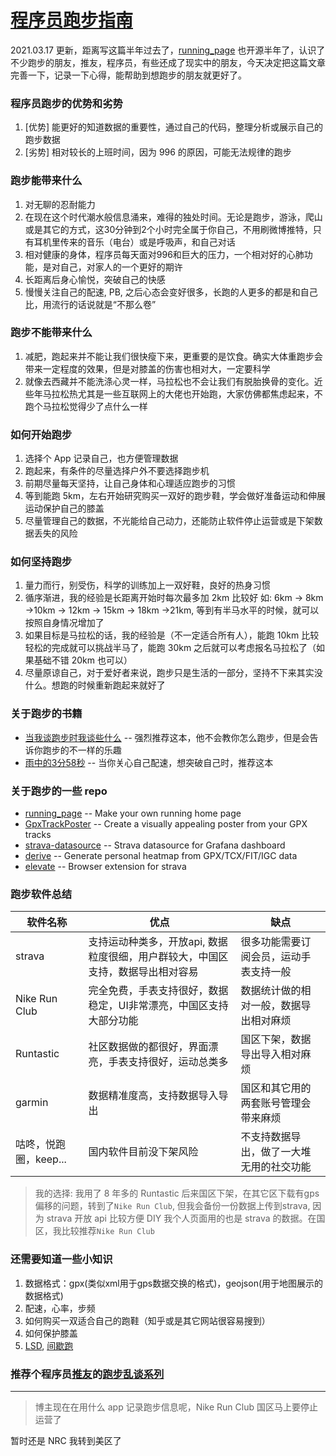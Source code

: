 # [程序员跑步指南](https://github.com/yihong0618/gitblog/issues/178)

2021.03.17 更新，距离写这篇半年过去了，[running_page](https://github.com/yihong0618/running_page) 也开源半年了，认识了不少跑步的朋友，推友，程序员，有些还成了现实中的朋友，今天决定把这篇文章完善一下，记录一下心得，能帮助到想跑步的朋友就更好了。 

### 程序员跑步的优势和劣势
1. [优势] 能更好的知道数据的重要性，通过自己的代码，整理分析或展示自己的跑步数据
2. [劣势] 相对较长的上班时间，因为 996 的原因，可能无法规律的跑步

### 跑步能带来什么
1. 对无聊的忍耐能力
2. 在现在这个时代潮水般信息涌来，难得的独处时间。无论是跑步，游泳，爬山或是其它的方式，这30分钟到2个小时完全属于你自己，不用刷微博推特，只有耳机里传来的音乐（电台）或是呼吸声，和自己对话
3. 相对健康的身体，程序员每天面对996和巨大的压力，一个相对好的心肺功能，是对自己，对家人的一个更好的期许
4. 长距离后身心愉悦，突破自己的快感
5. 慢慢关注自己的配速, PB, 之后心态会变好很多，长跑的人更多的都是和自己比，用流行的话说就是“不那么卷”

### 跑步不能带来什么
1. 减肥，跑起来并不能让我们很快瘦下来，更重要的是饮食。确实大体重跑步会带来一定程度的效果，但是对膝盖的伤害也相对大，一定要科学
2. 就像去西藏并不能洗涤心灵一样，马拉松也不会让我们有脱胎换骨的变化。近些年马拉松热尤其是一些互联网上的大佬也开始跑，大家仿佛都焦虑起来，不跑个马拉松觉得少了点什么一样

### 如何开始跑步
1. 选择个 App 记录自己，也方便管理数据
2. 跑起来，有条件的尽量选择户外不要选择跑步机
3. 前期尽量每天坚持，让自己身体和心理适应跑步的习惯
4. 等到能跑 5km，左右开始研究购买一双好的跑步鞋，学会做好准备运动和伸展运动保护自己的膝盖
5. 尽量管理自己的数据，不光能给自己动力，还能防止软件停止运营或是下架数据丢失的风险

### 如何坚持跑步
1. 量力而行，别受伤，科学的训练加上一双好鞋，良好的热身习惯
2. 循序渐进，我的经验是长距离开始时每次最多加 2km 比较好 如: 6km -> 8km ->10km -> 12km -> 15km -> 18km ->21km, 等到有半马水平的时候，就可以按照自身情况增加了
3. 如果目标是马拉松的话，我的经验是（不一定适合所有人），能跑 10km 比较轻松的完成就可以挑战半马了，能跑 30km 之后就可以考虑报名马拉松了（如果基础不错 20km 也可以）
4. 尽量原谅自己，对于爱好者来说，跑步只是生活的一部分，坚持不下来其实没什么。想跑的时候重新跑起来就好了

### 关于跑步的书籍

- [当我谈跑步时我谈些什么](https://book.douban.com/subject/3369600/) -- 强烈推荐这本，他不会教你怎么跑步，但是会告诉你跑步的不一样的乐趣
- [雨中的3分58秒](https://m.douban.com/book/subject/7916024/) -- 当你关心自己配速，想突破自己时，推荐这本

### 关于跑步的一些 repo

- [running_page](https://github.com/yihong0618/running_page) -- Make your own running home page
- [GpxTrackPoster](https://github.com/flopp/GpxTrackPoster) -- Create a visually appealing poster from your GPX tracks
- [strava-datasource](https://github.com/grafana/strava-datasource) -- Strava datasource for Grafana dashboard
- [derive](https://github.com/erik/derive) -- Generate personal heatmap from GPX/TCX/FIT/IGC data
- [elevate](https://github.com/thomaschampagne/elevate) -- Browser extension for strava

### 跑步软件总结
| 软件名称| 优点 | 缺点 | 
| ------- | ------- | ------- |
| strava | 支持运动种类多，开放api, 数据粒度很细，用户群较大，中国区支持，数据导出相对容易 | 很多功能需要订阅会员，运动手表支持一般 | 
| Nike Run Club | 完全免费，手表支持很好，数据稳定，UI非常漂亮，中国区支持大部分功能 | 数据统计做的相对一般，数据导出相对麻烦 | 
| Runtastic | 社区数据做的都很好，界面漂亮，手表支持很好，运动总类多 | 国区下架，数据导出导入相对麻烦 |
| garmin | 数据精准度高，支持数据导入导出 | 国区和其它用的两套账号管理会带来麻烦 |
| 咕咚，悦跑圈，keep... | 国内软件目前没下架风险 | 不支持数据导出，做了一大堆无用的社交功能 |
> 我的选择: 我用了 8 年多的 Runtastic 后来国区下架，在其它区下载有gps偏移的问题，转到了`Nike Run Club`, 但我会备份一份数据上传到strava, 因为 strava 开放 api 比较方便 DIY 我个人页面用的也是 strava 的数据。在国区，我比较推荐`Nike Run Club`

### 还需要知道一些小知识
1. 数据格式：gpx(类似xml用于gps数据交换的格式)，geojson(用于地图展示的数据格式)
2. 配速，心率，步频
3. 如何购买一双适合自己的跑鞋（知乎或是其它网站很容易搜到）
4. 如何保护膝盖
5. [LSD](https://zhuanlan.zhihu.com/p/37247397), [间歇跑](https://www.zhihu.com/question/32164806)

### 推荐个程序员[推友](https://twitter.com/leeeboo)的[跑步乱谈系列](https://www.youtube.com/channel/UCBvcXPwXIRhKuTxe-6sVT8A)


---

> 博主现在在用什么 app 记录跑步信息呢，Nike Run Club 国区马上要停止运营了
> 
> 

暂时还是 NRC 我转到美区了